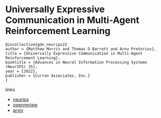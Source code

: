# Universally Expressive Communication in Multi-Agent Reinforcement Learning

```
@incollection{gdn_neurips22
author = {Matthew Morris and Thomas D Barrett and Arnu Pretorius},
title = {Universally Expressive Communication in Multi-Agent Reinforcement Learning},
booktitle = {Advances in Neural Information Processing Systems (NeurIPS) 35},
year = {2022},
publisher = {Curran Associates, Inc.}
}
```

links
- [neurips](https://nips.cc/Conferences/2022/Schedule?showEvent=54914)
- [openreview](https://openreview.net/forum?id=bBgNsEKUxmJ)
- [arxiv](https://arxiv.org/abs/2206.06758)

